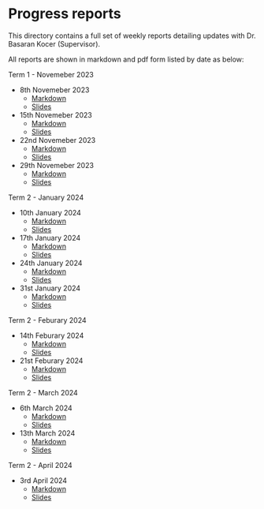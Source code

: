 # Progress reports

This directory contains a full set of weekly reports detailing updates with Dr. Basaran Kocer (Supervisor).

All reports are shown in markdown and pdf form listed by date as below:

Term 1 - Novemeber 2023
- 8th Novemeber 2023
  - [Markdown](./23_11_08/weekly_update.md)
  - [Slides](./23_11_08/weekly_update.pdf)
- 15th Novemeber 2023
  - [Markdown](./23_11_15/weekly_update.md)
  - [Slides](./23_11_15/weekly_update.pdf)
- 22nd Novemeber 2023
  - [Markdown](./23_11_22/weekly_update.md)
  - [Slides](./23_11_22/weekly_update.pdf)
- 29th Novemeber 2023
  - [Markdown](./23_11_29/weekly_update.md)
  - [Slides](./23_11_29/weekly_update.pdf)

Term 2 - January 2024
- 10th January 2024
  - [Markdown](./24_01_10/weekly_update.md)
  - [Slides](./24_01_10/weekly_update.pdf)
- 17th January 2024
  - [Markdown](./24_01_17/weekly_update.md)
  - [Slides](./24_01_17/weekly_update.pdf)
- 24th January 2024
  - [Markdown](./24_01_24/weekly_update.md)
  - [Slides](./24_01_24/weekly_update.pdf)
- 31st January 2024
  - [Markdown](./24_01_31/weekly_update.md)
  - [Slides](./24_01_31/weekly_update.pdf)

Term 2 - Feburary 2024
- 14th Feburary 2024
  - [Markdown](./24_02_14/weekly_update.md)
  - [Slides](./24_02_14/weekly_update.pdf)
- 21st Feburary 2024
  - [Markdown](./24_02_21/weekly_update.md)
  - [Slides](./24_02_21/weekly_update.pdf)

Term 2 - March 2024
- 6th March 2024
  - [Markdown](./24_03_06/weekly_update.md)
  - [Slides](./24_03_06/weekly_update.pdf)
- 13th March 2024
  - [Markdown](./24_03_13/weekly_update.md)
  - [Slides](./24_03_13/weekly_update.pdf)

Term 2 - April 2024
- 3rd April 2024
  - [Markdown](./24_04_03/weekly_update.md)
  - [Slides](./24_04_03/weekly_update.pdf)